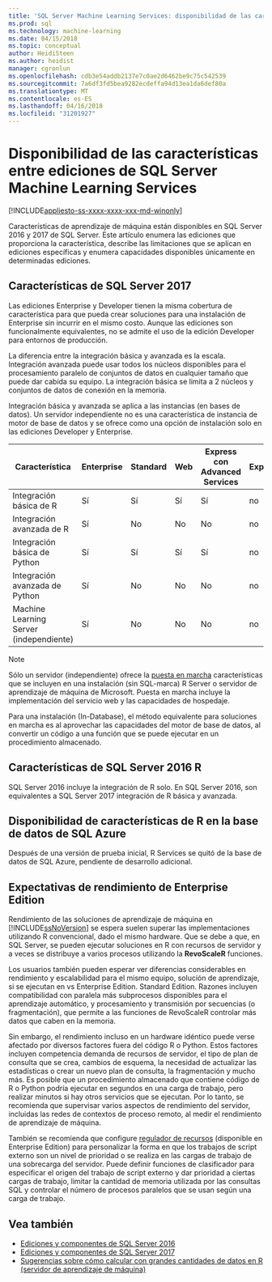 ```yaml
---
title: 'SQL Server Machine Learning Services: disponibilidad de las características entre ediciones | Documentos de Microsoft'
ms.prod: sql
ms.technology: machine-learning
ms.date: 04/15/2018
ms.topic: conceptual
author: HeidiSteen
ms.author: heidist
manager: cgronlun
ms.openlocfilehash: cdb3e54addb2137e7c0ae2d6462be9c75c542539
ms.sourcegitcommit: 7a6df3fd5bea9282ecdeffa94d13ea1da6def80a
ms.translationtype: MT
ms.contentlocale: es-ES
ms.lasthandoff: 04/16/2018
ms.locfileid: "31201927"
---
```

# <a name="feature-availability-across-editions-of-sql-server-machine-learning-services"></a>Disponibilidad de las características entre ediciones de SQL Server Machine Learning Services
[!INCLUDE[appliesto-ss-xxxx-xxxx-xxx-md-winonly](../../includes/appliesto-ss-xxxx-xxxx-xxx-md-winonly.md)]
 
 Características de aprendizaje de máquina están disponibles en SQL Server 2016 y 2017 de SQL Server. Este artículo enumera las ediciones que proporciona la característica, describe las limitaciones que se aplican en ediciones específicas y enumera capacidades disponibles únicamente en determinadas ediciones.


## <a name="sql-server-2017-features"></a>Características de SQL Server 2017

Las ediciones Enterprise y Developer tienen la misma cobertura de característica para que pueda crear soluciones para una instalación de Enterprise sin incurrir en el mismo costo. Aunque las ediciones son funcionalmente equivalentes, no se admite el uso de la edición Developer para entornos de producción.

La diferencia entre la integración básica y avanzada es la escala. Integración avanzada puede usar todos los núcleos disponibles para el procesamiento paralelo de conjuntos de datos en cualquier tamaño que puede dar cabida su equipo. La integración básica se limita a 2 núcleos y conjuntos de datos de conexión en la memoria. 

Integración básica y avanzada se aplica a las instancias (en bases de datos). Un servidor independiente no es una característica de instancia de motor de base de datos y se ofrece como una opción de instalación solo en las ediciones Developer y Enterprise.

|Característica|Enterprise|Standard|Web|Express con Advanced Services|Express 
|-------------|----------------|--------------|---------|------------------------------------|------------------------|  
|Integración básica de R|Sí|Sí|Sí|Sí|no|   
|Integración avanzada de R|Sí|No|No|No|no| 
|Integración básica de Python|Sí|Sí|Sí|Sí|no|
|Integración avanzada de Python|Sí|No|No|No|no| 
|Machine Learning Server (independiente)|Sí|No|No|No|no|   

 > [!NOTE]
 > Sólo un servidor (independiente) ofrece la [puesta en marcha](https://docs.microsoft.com/machine-learning-server/what-is-operationalization) características que se incluyen en una instalación (sin SQL-marca) R Server o servidor de aprendizaje de máquina de Microsoft. Puesta en marcha incluye la implementación del servicio web y las capacidades de hospedaje.
>
> Para una instalación (In-Database), el método equivalente para soluciones en marcha es al aprovechar las capacidades del motor de base de datos, al convertir un código a una función que se puede ejecutar en un procedimiento almacenado.


## <a name="sql-server-2016-r-features"></a>Características de SQL Server 2016 R

SQL Server 2016 incluye la integración de R solo. En SQL Server 2016, son equivalentes a SQL Server 2017 integración de R básica y avanzada.

## <a name="r-feature-availability-in-azure-sql-database"></a>Disponibilidad de características de R en la base de datos de SQL Azure
  
Después de una versión de prueba inicial, R Services se quitó de la base de datos de SQL Azure, pendiente de desarrollo adicional. 

## <a name="performance-expectations-for-enterprise-edition"></a>Expectativas de rendimiento de Enterprise Edition

Rendimiento de las soluciones de aprendizaje de máquina en [!INCLUDE[ssNoVersion](../../includes/ssnoversion-md.md)] se espera suelen superar las implementaciones utilizando R convencional, dado el mismo hardware. Que se debe a que, en SQL Server, se pueden ejecutar soluciones en R con recursos de servidor y a veces se distribuye a varios procesos utilizando la **RevoScaleR** funciones. 

Los usuarios también pueden esperar ver diferencias considerables en rendimiento y escalabilidad para el mismo equipo, solución de aprendizaje, si se ejecutan en vs Enterprise Edition. Standard Edition. Razones incluyen compatibilidad con paralela más subprocesos disponibles para el aprendizaje automático, y procesamiento y transmisión por secuencias (o fragmentación), que permite a las funciones de RevoScaleR controlar más datos que caben en la memoria. 

Sin embargo, el rendimiento incluso en un hardware idéntico puede verse afectado por diversos factores fuera del código R o Python. Estos factores incluyen competencia demanda de recursos de servidor, el tipo de plan de consulta que se crea, cambios de esquema, la necesidad de actualizar las estadísticas o crear un nuevo plan de consulta, la fragmentación y mucho más. Es posible que un procedimiento almacenado que contiene código de R o Python podría ejecutar en segundos en una carga de trabajo, pero realizar minutos si hay otros servicios que se ejecutan.  Por lo tanto, se recomienda que supervisar varios aspectos de rendimiento del servidor, incluidas las redes de contextos de proceso remoto, al medir el rendimiento de aprendizaje de máquina.

También se recomienda que configure [regulador de recursos](../../relational-databases/resource-governor/resource-governor.md) (disponible en Enterprise Edition) para personalizar la forma en que los trabajos de script externo son un nivel de prioridad o se realiza en las cargas de trabajo de una sobrecarga del servidor. Puede definir funciones de clasificador para especificar el origen del trabajo de script externo y dar prioridad a ciertas cargas de trabajo, limitar la cantidad de memoria utilizada por las consultas SQL y controlar el número de procesos paralelos que se usan según una carga de trabajo.

## <a name="see-also"></a>Vea también

+ [Ediciones y componentes de SQL Server 2016](../../sql-server/editions-and-components-of-sql-server-2016.md)
+ [Ediciones y componentes de SQL Server 2017](../../sql-server/editions-and-components-of-sql-server-2017.md)
+ [Sugerencias sobre cómo calcular con grandes cantidades de datos en R (servidor de aprendizaje de máquina)](https://docs.microsoft.com/machine-learning-server/r/tutorial-large-data-tips)
